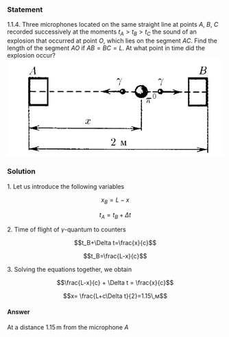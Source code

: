 ###  Statement 

$1.1.4.$ Three microphones located on the same straight line at points $A$, $B$, $C$ recorded successively at the moments $t_A > t_B > t_C$ the sound of an explosion that occurred at point $O$, which lies on the segment $AC$. Find the length of the segment $AO$ if $AB = BC = L$. At what point in time did the explosion occur?  ![ For problem 1.1.4 |848x381, 39%](../../img/1.1.4/statement.png)

### Solution

1\. Let us introduce the following variables 

$$x_B=L-x$$ 

$$t_A=t_B+\Delta t$$ 

2\. Time of flight of $\gamma$-quantum to counters 

$$t_B+\Delta t=\frac{x}{c}$$ 

$$t_B=\frac{L-x}{c}$$ 

3\. Solving the equations together, we obtain 

$$\frac{L-x}{c} + \Delta t = \frac{x}{c}$$ 

$$x= \frac{L+c\Delta t}{2}=1.15\,м$$ 

#### Answer

At a distance $1.15\, \text{m}$ from the microphone $A$ 
